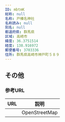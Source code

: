 ```yaml
---
ID: mbtmK
総称: null
名称: 戸榛名神社
名称読み: null
別名: null
都道府県: 群馬県
区域: 高崎市
緯度: 36.3751514
経度: 138.916972
郵便番号: 3703336
住所: 群馬県高崎市神戸町５８９
---
```


## その他

### 参考URL

| URL | 説明          |
| --- | ------------- |
|     | OpenStreetMap |

